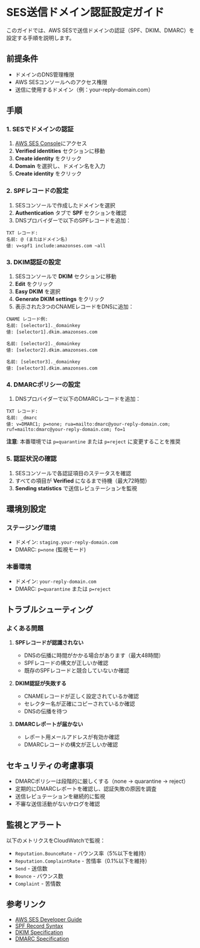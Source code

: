 # SES送信ドメイン認証設定ガイド

このガイドでは、AWS SESで送信ドメインの認証（SPF、DKIM、DMARC）を設定する手順を説明します。

## 前提条件

- ドメインのDNS管理権限
- AWS SESコンソールへのアクセス権限
- 送信に使用するドメイン（例：your-reply-domain.com）

## 手順

### 1. SESでドメインの認証

1. [AWS SES Console](https://console.aws.amazon.com/ses/)にアクセス
2. **Verified identities** セクションに移動
3. **Create identity** をクリック
4. **Domain** を選択し、ドメイン名を入力
5. **Create identity** をクリック

### 2. SPFレコードの設定

1. SESコンソールで作成したドメインを選択
2. **Authentication** タブで **SPF** セクションを確認
3. DNSプロバイダーで以下のSPFレコードを追加：

```
TXT レコード:
名前: @ (またはドメイン名)
値: v=spf1 include:amazonses.com ~all
```

### 3. DKIM認証の設定

1. SESコンソールで **DKIM** セクションに移動
2. **Edit** をクリック
3. **Easy DKIM** を選択
4. **Generate DKIM settings** をクリック
5. 表示された3つのCNAMEレコードをDNSに追加：

```
CNAME レコード例:
名前: [selector1]._domainkey
値: [selector1].dkim.amazonses.com

名前: [selector2]._domainkey
値: [selector2].dkim.amazonses.com

名前: [selector3]._domainkey
値: [selector3].dkim.amazonses.com
```

### 4. DMARCポリシーの設定

1. DNSプロバイダーで以下のDMARCレコードを追加：

```
TXT レコード:
名前: _dmarc
値: v=DMARC1; p=none; rua=mailto:dmarc@your-reply-domain.com; ruf=mailto:dmarc@your-reply-domain.com; fo=1
```

**注意**: 本番環境では `p=quarantine` または `p=reject` に変更することを推奨

### 5. 認証状況の確認

1. SESコンソールで各認証項目のステータスを確認
2. すべての項目が **Verified** になるまで待機（最大72時間）
3. **Sending statistics** で送信レピュテーションを監視

## 環境別設定

### ステージング環境
- ドメイン: `staging.your-reply-domain.com`
- DMARC: `p=none` (監視モード)

### 本番環境
- ドメイン: `your-reply-domain.com`
- DMARC: `p=quarantine` または `p=reject`

## トラブルシューティング

### よくある問題

1. **SPFレコードが認識されない**
   - DNSの伝播に時間がかかる場合があります（最大48時間）
   - SPFレコードの構文が正しいか確認
   - 既存のSPFレコードと競合していないか確認

2. **DKIM認証が失敗する**
   - CNAMEレコードが正しく設定されているか確認
   - セレクター名が正確にコピーされているか確認
   - DNSの伝播を待つ

3. **DMARCレポートが届かない**
   - レポート用メールアドレスが有効か確認
   - DMARCレコードの構文が正しいか確認

## セキュリティの考慮事項

- DMARCポリシーは段階的に厳しくする（none → quarantine → reject）
- 定期的にDMARCレポートを確認し、認証失敗の原因を調査
- 送信レピュテーションを継続的に監視
- 不審な送信活動がないかログを確認

## 監視とアラート

以下のメトリクスをCloudWatchで監視：

- `Reputation.BounceRate` - バウンス率（5%以下を維持）
- `Reputation.ComplaintRate` - 苦情率（0.1%以下を維持）
- `Send` - 送信数
- `Bounce` - バウンス数
- `Complaint` - 苦情数

## 参考リンク

- [AWS SES Developer Guide](https://docs.aws.amazon.com/ses/latest/dg/)
- [SPF Record Syntax](https://tools.ietf.org/html/rfc7208)
- [DKIM Specification](https://tools.ietf.org/html/rfc6376)
- [DMARC Specification](https://tools.ietf.org/html/rfc7489)

